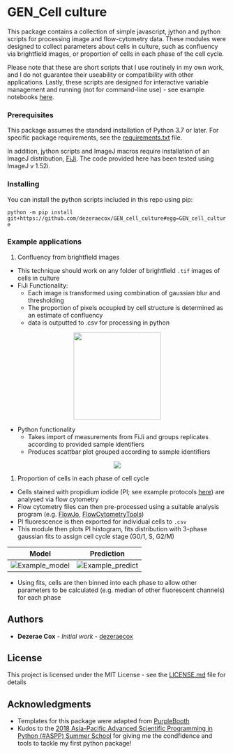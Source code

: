 # GEN_Cell culture

This package contains a collection of simple javascript, jython and python scripts for processing image and flow-cytometry data. These modules were designed to collect parameters about cells in culture, such as confluency via brightfield images, or proportion of cells in each phase of the cell cycle.

Please note that these are short scripts that I use routinely in my own work, and I do not guarantee their useability or compatibility with other applications. Lastly, these scripts are designed for interactive variable management and running (not for command-line use) - see example notebooks [here](examples/jupyter/).


<!-- ## Getting Started

__These instructions will get you a copy of the project up and running on your local machine for development and testing purposes. See deployment for notes on how to deploy the project on a live system.__ -->

### Prerequisites

This package assumes the standard installation of Python 3.7 or later. For specific package requirements, see the [requirements.txt](requirements.txt) file.

In addition, jython scripts and ImageJ macros require installation of an ImageJ distribution, [FiJi](https://imagej.net/Fiji/Downloads). The code provided here has been tested using ImageJ v 1.52i.

### Installing

You can install the python scripts included in this repo using pip:

```python -m pip install git+https://github.com/dezeraecox/GEN_cell_culture#egg=GEN_cell_culture```

### Example applications

1. Confluency from brightfield images

- This technique should work on any folder of brightfield ```.tif``` images of cells in culture
- FiJi Functionality:
  - Each image is transformed using combination of gaussian blur and thresholding
  - The proportion of pixels occupied by cell structure is determined as an estimate of confluency
  - data is outputted to .csv for processing in python

<p align="center">
  <img height='200' width='' src="examples/images/image_density.png">
</p>

- Python functionality
  - Takes import of measurements from FiJi and groups replicates according to provided sample identifiers
  - Produces scattbar plot grouped according to sample identifiers

<p align="center">
  <img src="examples/images/confluency.png">
</p>

1. Proportion of cells in each phase of cell cycle

- Cells stained with propidium iodide (PI; see example protocols [here]()) are analysed via flow cytometry
- Flow cytometry files can then pre-processed using a suitable analysis program (e.g. [FlowJo](https://www.flowjo.com/), [FlowCytometryTools](https://pypi.org/project/FlowCytometryTools/))
- PI fluorescence is then exported for individual cells to ```.csv```
- This module then plots PI histogram, fits distribution with 3-phase gaussian fits to assign cell cycle stage (G0/1, S, G2/M)

Model            |  Prediction
:-------------------------:|:-------------------------:
![Example_model](examples/images/example_model.png)  |  ![Example_predict](examples/images/example_predict.png)




- Using fits, cells are then binned into each phase to allow other parameters to be calculated (e.g. median of other fluorescent channels) for each phase


## Authors

* **Dezerae Cox** - *Initial work* - [dezeraecox](https://github.com/dezeraecox)


## License

This project is licensed under the MIT License - see the [LICENSE.md](LICENSE.md) file for details

## Acknowledgments

* Templates for this package were adapted from [PurpleBooth](https://github.com/PurpleBooth)
* Kudos to the [2018 Asia-Pacific Advanced Scientific Programming in Python (#ASPP) Summer School](https://www.melbournebioinformatics.org.au/aspp-asia-pacific/) for giving me the condfidence and tools to tackle my first python package!
